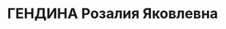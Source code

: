 ---
title: ГЕНДИНА Розалия Яковлевна
description: 'Род. в 1903, РСФСР, Брянская обл., Новозыбковский р-н, еврейка, обр.:
  высшее, член ВКП(б) с 1920 г. Проживала: РСФСР, Кемеровская обл., Новокузнецк. Кузнецкий
  Металлургический Комбинат, Зам.Нач.Планового Отдела

  Арестована 27.06.1937. Приговор: ВК ВС СССР, 10.06.1938 – "10 БПП".

  Реабилитирована ВК ВС СССР 11.09.1957 за отсутствием состава преступления'
---